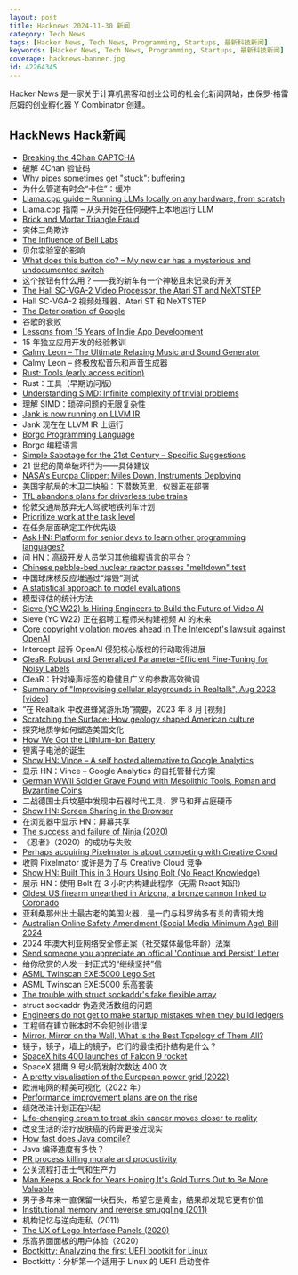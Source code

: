 ```yaml
---
layout: post
title: Hacknews 2024-11-30 新闻
category: Tech News
tags: [Hacker News, Tech News, Programming, Startups, 最新科技新闻]
keywords: [Hacker News, Tech News, Programming, Startups, 最新科技新闻]
coverage: hacknews-banner.jpg
id: 42264345
---
```


Hacker News 是一家关于计算机黑客和创业公司的社会化新闻网站，由保罗·格雷厄姆的创业孵化器 Y Combinator 创建。

## HackNews Hack新闻

- [Breaking the 4Chan CAPTCHA](https://www.nullpt.rs/breaking-the-4chan-captcha)
- 破解 4Chan 验证码
- [Why pipes sometimes get "stuck": buffering](https://jvns.ca/blog/2024/11/29/why-pipes-get-stuck-buffering/)
- 为什么管道有时会“卡住”：缓冲
- [Llama.cpp guide – Running LLMs locally on any hardware, from scratch](https://steelph0enix.github.io/posts/llama-cpp-guide/)
- Llama.cpp 指南 – 从头开始​​在任何硬件上本地运行 LLM
- [Brick and Mortar Triangle Fraud](https://getcho.app/blog/triangle-fraud-brick-mortar/)
- 实体三角欺诈
- [The Influence of Bell Labs](https://www.construction-physics.com/p/the-influence-of-bell-labs)
- 贝尔实验室的影响
- [What does this button do? – My new car has a mysterious and undocumented switch](https://blog.koenvh.nl/what-does-this-button-do-cm42u2oi7000a09l42f54g2pr)
- 这个按钮有什么用？——我的新车有一个神秘且未记录的开关
- [The Hall SC-VGA-2 Video Processor, the Atari ST and NeXTSTEP](http://oldvcr.blogspot.com/2024/11/the-hall-sc-vga-2-video-processor-atari.html)
- Hall SC-VGA-2 视频处理器、Atari ST 和 NeXTSTEP
- [The Deterioration of Google](https://www.baldurbjarnason.com/2024/the-deterioration-of-google/)
- 谷歌的衰败
- [Lessons from 15 Years of Indie App Development](https://lukaspetr.com/15-lessons-from-15-years-of-indie-app-development/)
- 15 年独立应用开发的经验教训
- [Calmy Leon – The Ultimate Relaxing Music and Sound Generator](https://calmyleon.com/)
- Calmy Leon – 终极放松音乐和声音生成器
- [Rust: Tools (early access edition)](https://bitfieldconsulting.com/books/rust-tools)
- Rust：工具（早期访问版）
- [Understanding SIMD: Infinite complexity of trivial problems](https://www.modular.com/blog/understanding-simd-infinite-complexity-of-trivial-problems)
- 理解 SIMD：琐碎问题的无限复杂性
- [Jank is now running on LLVM IR](https://jank-lang.org/blog/2024-11-29-llvm-ir/)
- Jank 现在在 LLVM IR 上运行
- [Borgo Programming Language](https://borgo-lang.github.io/)
- Borgo 编程语言
- [Simple Sabotage for the 21st Century – Specific Suggestions](https://specificsuggestions.com)
- 21 世纪的简单破坏行为——具体建议
- [NASA's Europa Clipper: Miles Down, Instruments Deploying](https://www.nasa.gov/missions/europa-clipper/nasas-europa-clipper-millions-of-miles-down-instruments-deploying/)
- 美国宇航局的木卫二快船：下潜数英里，仪器正在部署
- [TfL abandons plans for driverless tube trains](https://www.ianvisits.co.uk/articles/tfl-abandons-plans-for-driverless-tube-trains-77435/)
- 伦敦交通局放弃无人驾驶地铁列车计划
- [Prioritize work at the task level](https://developer.apple.com/library/archive/documentation/Performance/Conceptual/power_efficiency_guidelines_osx/PrioritizeWorkAtTheTaskLevel.html)
- 在任务层面确定工作优先级
- [Ask HN: Platform for senior devs to learn other programming languages?]()
- 问 HN：高级开发人员学习其他编程语言的平台？
- [Chinese pebble-bed nuclear reactor passes "meltdown" test](https://www.ans.org/news/article-6241/china-pebblebed-reactor-passes-meltdown-test/)
- 中国球床核反应堆通过“熔毁”测试
- [A statistical approach to model evaluations](https://www.anthropic.com/research/statistical-approach-to-model-evals)
- 模型评估的统计方法
- [Sieve (YC W22) Is Hiring Engineers to Build the Future of Video AI](https://www.sievedata.com/)
- Sieve (YC W22) 正在招聘工程师来构建视频 AI 的未来
- [Core copyright violation moves ahead in The Intercept's lawsuit against OpenAI](https://www.niemanlab.org/2024/11/copyright-claim-moves-ahead-in-the-intercepts-lawsuit-against-openai/)
- Intercept 起诉 OpenAI 侵犯核心版权的行动取得进展
- [CleaR: Robust and Generalized Parameter-Efficient Fine-Tuning for Noisy Labels](https://arxiv.org/abs/2411.00873)
- CleaR：针对噪声标签的稳健且广义的参数高效微调
- [Summary of "Improvising cellular playgrounds in Realtalk", Aug 2023 [video]](https://www.youtube.com/watch?v=Osn3JXaT3W8)
- “在 Realtalk 中改进蜂窝游乐场”摘要，2023 年 8 月 [视频]
- [Scratching the Surface: How geology shaped American culture](https://www.chronicle.com/article/scratching-the-surface)
- 探究地质学如何塑造美国文化
- [How We Got the Lithium-Ion Battery](https://www.construction-physics.com/p/how-we-got-the-lithium-ion-battery)
- 锂离子电池的诞生
- [Show HN: Vince – A self hosted alternative to Google Analytics](https://github.com/vinceanalytics/vince)
- 显示 HN：Vince – Google Analytics 的自托管替代方案
- [German WWII Soldier Grave Found with Mesolithic Tools, Roman and Byzantine Coins](https://www.labrujulaverde.com/en/2024/11/german-wwii-soldiers-grave-found-in-poland-with-mesolithic-tools-roman-and-byzantine-coins-and-other-artifacts/)
- 二战德国士兵坟墓中发现中石器时代工具、罗马和拜占庭硬币
- [Show HN: Screen Sharing in the Browser](https://github.com/tonghohin/screen-sharing)
- 在浏览器中显示 HN：屏幕共享
- [The success and failure of Ninja (2020)](https://neugierig.org/software/blog/2020/05/ninja.html)
- 《忍者》（2020）的成功与失败
- [Perhaps acquiring Pixelmator is about competing with Creative Cloud](https://daringfireball.net/linked/2024/11/25/apple-creative-cloud)
- 收购 Pixelmator 或许是为了与 Creative Cloud 竞争
- [Show HN: Built This in 3 Hours Using Bolt (No React Knowledge)](https://cachenotes.kanishkdan.com)
- 展示 HN：使用 Bolt 在 3 小时内构建此程序（无需 React 知识）
- [Oldest US firearm unearthed in Arizona, a bronze cannon linked to Coronado](https://phys.org/news/2024-11-oldest-firearm-unearthed-arizona-bronze.html)
- 亚利桑那州出土最古老的美国火器，是一门与科罗纳多有关的青铜大炮
- [Australian Online Safety Amendment (Social Media Minimum Age) Bill 2024](https://www.aph.gov.au/Parliamentary_Business/Bills_Legislation/Bills_Search_Results/Result?bId=r7284)
- 2024 年澳大利亚网络安全修正案（社交媒体最低年龄）法案
- [Send someone you appreciate an official 'Continue and Persist' Letter](https://ContinueAndPersist.org)
- 给你欣赏的人发一封正式的“继续坚持”信
- [ASML Twinscan EXE:5000 Lego Set](https://asmlstore.com/products/twinscan-exe-5000-lego-set)
- ASML Twinscan EXE:5000 乐高套装
- [The trouble with struct sockaddr's fake flexible array](https://lwn.net/Articles/997094/)
- struct sockaddr 伪造灵活数组的问题
- [Engineers do not get to make startup mistakes when they build ledgers](https://news.alvaroduran.com/p/engineers-do-not-get-to-make-startup)
- 工程师在建立账本时不会犯创业错误
- [Mirror, Mirror on the Wall, What Is the Best Topology of Them All?](https://cacm.acm.org/research-highlights/technical-perspective-mirror-mirror-on-the-wall-what-is-the-best-topology-of-them-all/)
- 镜子，镜子，墙上的镜子，它们的最佳拓扑结构是什么？
- [SpaceX hits 400 launches of Falcon 9 rocket](https://www.theregister.com/2024/11/29/400_falcon_9_launches/)
- SpaceX 猎鹰 9 号火箭发射次数达 400 次
- [A pretty visualisation of the European power grid (2022)](https://121gigawatts.org/copper-sushi-power-flow-european-grid/)
- 欧洲电网的精美可视化（2022 年）
- [Performance improvement plans are on the rise](https://www.wsj.com/business/firing-someone-performance-improvement-plans-more-popular-the-pip-7cac7062)
- 绩效改进计划正在兴起
- [Life-changing cream to treat skin cancer moves closer to reality](https://www.uq.edu.au/news/article/2024/11/life-changing-cream-treat-skin-cancer-moves-closer-reality)
- 改变生活的治疗皮肤癌的药膏更接近现实
- [How fast does Java compile?](https://mill-build.org/mill/comparisons/java-compile.html)
- Java 编译速度有多快？
- [PR process killing morale and productivity](https://blackentropy.com/your-pr-process-is-killing-morale-and-productivity/)
- 公关流程打击士气和生产力
- [Man Keeps a Rock for Years Hoping It's Gold.Turns Out to Be More Valuable](https://www.sciencealert.com/man-keeps-a-rock-for-years-hoping-its-gold-it-turns-out-to-be-far-more-valuable)
- 男子多年来一直保留一块石头，希望它是黄金，结果却发现它更有价值
- [Institutional memory and reverse smuggling (2011)](https://landley.net/history/mirror/institutional_memory.html)
- 机构记忆与逆向走私（2011）
- [The UX of Lego Interface Panels (2020)](https://interactionmagic.com/UX-LEGO-Interfaces/)
- 乐高界面面板的用户体验（2020）
- [Bootkitty: Analyzing the first UEFI bootkit for Linux](https://www.welivesecurity.com/en/eset-research/bootkitty-analyzing-first-uefi-bootkit-linux/)
- Bootkitty：分析第一个适用于 Linux 的 UEFI 启动套件

